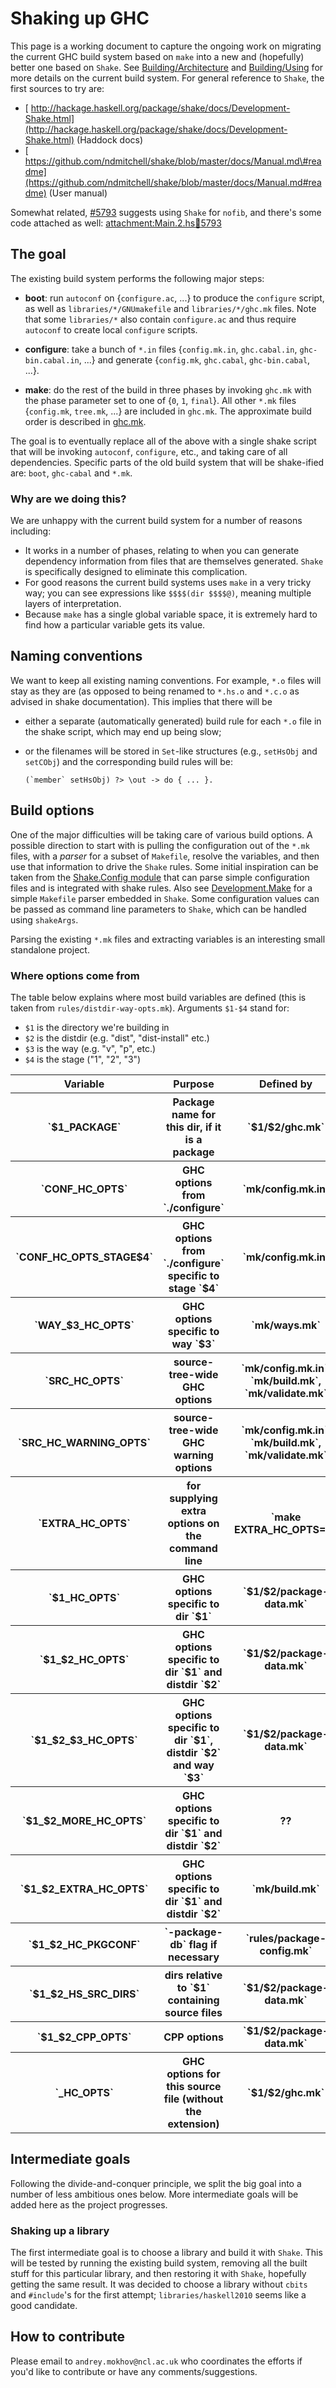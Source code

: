 


# Shaking up GHC



This page is a working document to capture the ongoing work on migrating the current GHC build system based on `make` into a new and (hopefully) better one based on `Shake`. See [Building/Architecture](building/architecture) and [Building/Using](building/using) for more details on the current build system. For general reference to `Shake`, the first sources to try are:


- [
  http://hackage.haskell.org/package/shake/docs/Development-Shake.html](http://hackage.haskell.org/package/shake/docs/Development-Shake.html) (Haddock docs)
- [
  https://github.com/ndmitchell/shake/blob/master/docs/Manual.md\#readme](https://github.com/ndmitchell/shake/blob/master/docs/Manual.md#readme) (User manual)


Somewhat related, [\#5793](https://gitlab.staging.haskell.org/ghc/ghc/issues/5793) suggests using `Shake` for `nofib`, and there's some code attached as well: [attachment:Main.2.hs:ticket:5793](/trac/ghc/attachment/ticket/5793/Main.2.hs)[](/trac/ghc/raw-attachment/ticket/5793/Main.2.hs)


## The goal



The existing build system performs the following major steps:


- **boot**: run `autoconf` on {`configure.ac`, ...} to produce the `configure` script, as well as `libraries/*/GNUmakefile` and `libraries/*/ghc.mk` files. Note that some `libraries/*` also contain `configure.ac` and thus require `autoconf` to create local `configure` scripts.

- **configure**: take a bunch of `*.in` files {`config.mk.in`, `ghc.cabal.in`, `ghc-bin.cabal.in`, ...} and generate {`config.mk`, `ghc.cabal`, `ghc-bin.cabal`, ...}. 

- **make**: do the rest of the build in three phases by invoking `ghc.mk` with the phase parameter set to one of {`0`, `1`, `final`}. All other `*.mk` files {`config.mk`, `tree.mk`, ...} are included in `ghc.mk`. The approximate build order is described in [ghc.mk](/trac/ghc/browser/ghc/ghc.mk)[](/trac/ghc/export/HEAD/ghc/ghc.mk). 


The goal is to eventually replace all of the above with a single shake script that will be invoking `autoconf`, `configure`, etc., and taking care of all dependencies. Specific parts of the old build system that will be shake-ified are: `boot`, `ghc-cabal` and `*.mk`.


### Why are we doing this?



We are unhappy with the current build system for a number of reasons including:


- It works in a number of phases, relating to when you can generate dependency information from files that are themselves generated. `Shake` is specifically designed to eliminate this complication. 
- For good reasons the current build systems uses `make` in a very tricky way; you can see expressions like `$$$$(dir $$$$@)`, meaning multiple layers of interpretation.
- Because `make` has a single global variable space, it is extremely hard to find how a particular variable gets its value.

## Naming conventions



We want to keep all existing naming conventions. For example, `*.o` files will stay as they are (as opposed to being renamed to `*.hs.o` and `*.c.o` as advised in shake documentation). This implies that there will be


- either a separate (automatically generated) build rule for each `*.o` file in the shake script, which may end up being slow;

- or the filenames will be stored in `Set`-like structures (e.g., `setHsObj` and `setCObj`) and the corresponding build rules will be: 

  ```wiki
  (`member` setHsObj) ?> \out -> do { ... }.
  ```

## Build options



One of the major difficulties will be taking care of various build options. A possible direction to start with is pulling the configuration out of the `*.mk` files, with a *parser* for a subset of `Makefile`, resolve the variables, and then use that information to drive the `Shake` rules. Some initial inspiration can be taken from the [
Shake.Config module](https://github.com/ndmitchell/shake/blob/master/Development/Shake/Config.hs) that can parse simple configuration files and is integrated with shake rules. Also see [
Development.Make](https://github.com/ndmitchell/shake/tree/master/Development/Make) for a simple `Makefile` parser embedded in `Shake`. Some configuration values can be passed as command line parameters to `Shake`, which can be handled using `shakeArgs`.



Parsing the existing `*.mk` files and extracting variables is an interesting small standalone project.


### Where options come from



The table below explains where most build variables are defined (this is taken from `rules/distdir-way-opts.mk`). Arguments `$1-$4` stand for:


- `$1` is the directory we're building in
- `$2` is the distdir (e.g. "dist", "dist-install" etc.)
- `$3` is the way (e.g. "v", "p", etc.)
- `$4` is the stage ("1", "2", "3")

<table><tr><th>  Variable </th>
<th> Purpose </th>
<th> Defined by 
</th></tr>
<tr><th>`$1_PACKAGE`           </th>
<th> Package name for this dir, if it is a package </th>
<th> `$1/$2/ghc.mk` 
</th></tr>
<tr><th>`CONF_HC_OPTS`           </th>
<th> GHC options from `./configure` </th>
<th> `mk/config.mk.in` 
</th></tr>
<tr><th>`CONF_HC_OPTS_STAGE$4`   </th>
<th> GHC options from `./configure` specific to stage `$4` </th>
<th> `mk/config.mk.in` 
</th></tr>
<tr><th>`WAY_$3_HC_OPTS`         </th>
<th> GHC options specific to way `$3` </th>
<th> `mk/ways.mk` 
</th></tr>
<tr><th>`SRC_HC_OPTS`            </th>
<th> source-tree-wide GHC options </th>
<th> `mk/config.mk.in`, `mk/build.mk`, `mk/validate.mk` 
</th></tr>
<tr><th>`SRC_HC_WARNING_OPTS`    </th>
<th> source-tree-wide GHC warning options </th>
<th> `mk/config.mk.in`, `mk/build.mk`, `mk/validate.mk` 
</th></tr>
<tr><th>`EXTRA_HC_OPTS`          </th>
<th> for supplying extra options on the command line </th>
<th> `make EXTRA_HC_OPTS=...` 
</th></tr>
<tr><th>`$1_HC_OPTS`             </th>
<th> GHC options specific to dir `$1` </th>
<th> `$1/$2/package-data.mk` 
</th></tr>
<tr><th>`$1_$2_HC_OPTS`          </th>
<th> GHC options specific to dir `$1` and distdir `$2` </th>
<th> `$1/$2/package-data.mk` 
</th></tr>
<tr><th>`$1_$2_$3_HC_OPTS`       </th>
<th> GHC options specific to dir `$1`, distdir `$2` and way `$3` </th>
<th> `$1/$2/package-data.mk` 
</th></tr>
<tr><th>`$1_$2_MORE_HC_OPTS`     </th>
<th> GHC options specific to dir `$1` and distdir `$2` </th>
<th> ?? 
</th></tr>
<tr><th>`$1_$2_EXTRA_HC_OPTS`    </th>
<th> GHC options specific to dir `$1` and distdir `$2` </th>
<th> `mk/build.mk` 
</th></tr>
<tr><th>`$1_$2_HC_PKGCONF`       </th>
<th> `-package-db` flag if necessary </th>
<th> `rules/package-config.mk` 
</th></tr>
<tr><th>`$1_$2_HS_SRC_DIRS`      </th>
<th> dirs relative to `$1` containing source files </th>
<th> `$1/$2/package-data.mk` 
</th></tr>
<tr><th>`$1_$2_CPP_OPTS`         </th>
<th> CPP options </th>
<th> `$1/$2/package-data.mk` 
</th></tr>
<tr><th>`<file>_HC_OPTS`         </th>
<th> GHC options for this source file (without the extension) </th>
<th> `$1/$2/ghc.mk` 
</th></tr></table>



                          


## Intermediate goals



Following the divide-and-conquer principle, we split the big goal into a number of less ambitious ones below. More intermediate goals will be added here as the project progresses.


### Shaking up a library



The first intermediate goal is to choose a library and build it with `Shake`. This will be tested by running the existing build system, removing all the built stuff for this particular library, and then restoring it with `Shake`, hopefully getting the same result. It was decided to choose a library without `cbits` and `#include`'s for the first attempt; `libraries/haskell2010` seems like a good candidate.


## How to contribute



Please email to `andrey.mokhov@ncl.ac.uk` who coordinates the efforts if you'd like to contribute or have any comments/suggestions.


